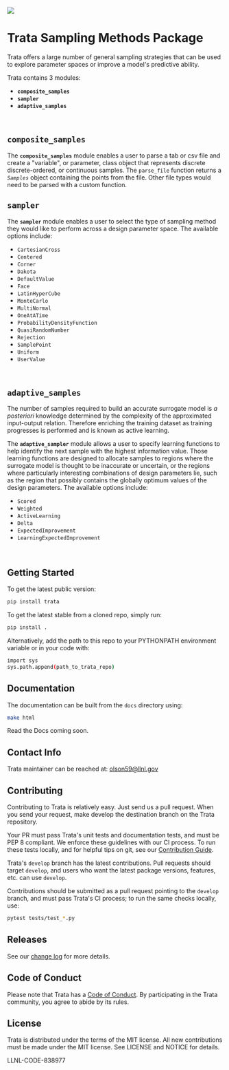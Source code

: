 ![](./logo.png)
 # Trata Sampling Methods Package

Trata offers a large number of general sampling strategies that can be used to explore parameter spaces or improve a model's predictive ability.

Trata contains 3 modules:
   - **`composite_samples`**
   - **`sampler`**
   - **`adaptive_samples`**<br>

<br>

## `composite_samples`

The **`composite_samples`** module enables a user to parse a tab or csv file and create a "variable", or parameter, class object that represents discrete discrete-ordered, or continuous samples. The `parse_file` function returns a _`Samples`_ object containing the points from the file. Other file types would need to be parsed with a custom function. 

## `sampler`

The **`sampler`** module enables a user to select the type of sampling method they would like to perform across a design parameter space.  The available options include:
   - `CartesianCross` 
   - `Centered`
   - `Corner`
   - `Dakota`
   - `DefaultValue`
   - `Face`
   - `LatinHyperCube`
   - `MonteCarlo`
   - `MultiNormal`
   - `OneAtATime`
   - `ProbabilityDensityFunction`
   - `QuasiRandomNumber`
   - `Rejection`
   - `SamplePoint`
   - `Uniform`
   - `UserValue` <br>
<br>

## `adaptive_samples`

The number of samples required to build an accurate surrogate model is _a posteriori_ knowledge determined by the complexity of the approximated input-output relation. Therefore enriching the training dataset as training progresses is performed and is known as active learning. 

The **`adaptive_sampler`** module allows a user to specify learning functions to help identify the next sample with the highest information value. Those learning functions are designed to allocate samples to regions where the surrogate model is thought to be inaccurate or uncertain, or the regions where particularly interesting combinations of design parameters lie, such as the region that possibly contains the globally optimum values of the design parameters. The available options include:
   - `Scored`
   - `Weighted`
   - `ActiveLearning`
   - `Delta` 
   - `ExpectedImprovement`
   - `LearningExpectedImprovement`<br>
<br>

## Getting Started

To get the latest public version:

```bash
pip install trata
```

To get the latest stable from a cloned repo, simply run:

```bash
pip install .
```

Alternatively, add the path to this repo to your PYTHONPATH environment variable or in your code with:

```bash
import sys
sys.path.append(path_to_trata_repo)
```
## Documentation
The documentation can be built from the `docs` directory using:

```bash
make html
```

Read the Docs coming soon.

## Contact Info

Trata maintainer can be reached at: olson59@llnl.gov

## Contributing

Contributing to Trata is relatively easy. Just send us a pull request. When you send your request, make develop the destination branch on the Trata repository.

Your PR must pass Trata's unit tests and documentation tests, and must be PEP 8 compliant. We enforce these guidelines with our CI process. To run these tests locally, and for helpful tips on git, see our [Contribution Guide](.github/workflows/CONTRIBUTING.md).

Trata's `develop` branch has the latest contributions. Pull requests should target `develop`, and users who want the latest package versions, features, etc. can use `develop`.


Contributions should be submitted as a pull request pointing to the `develop` branch, and must pass Trata's CI process; to run the same checks locally, use:

```bash
pytest tests/test_*.py
```

## Releases
See our [change log](CHANGELOG.md) for more details.

## Code of Conduct
Please note that Trata has a [Code of Conduct](.github/workflows/CODE_OF_CONDUCT.md). By participating in the Trata community, you agree to abide by its rules.

## License
Trata is distributed under the terms of the MIT license. All new contributions must be made under the MIT license. See LICENSE and NOTICE for details.

LLNL-CODE-838977
